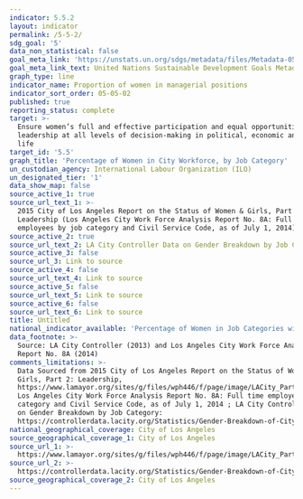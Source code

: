 ```yaml
---
indicator: 5.5.2
layout: indicator
permalink: /5-5-2/
sdg_goal: '5'
data_non_statistical: false
goal_meta_link: 'https://unstats.un.org/sdgs/metadata/files/Metadata-05-05-02.pdf'
goal_meta_link_text: United Nations Sustainable Development Goals Metadata (PDF 372 KB)
graph_type: line
indicator_name: Proportion of women in managerial positions
indicator_sort_order: 05-05-02
published: true
reporting_status: complete
target: >-
  Ensure women’s full and effective participation and equal opportunities for
  leadership at all levels of decision-making in political, economic and public
  life
target_id: '5.5'
graph_title: 'Percentage of Women in City Workforce, by Job Category'
un_custodian_agency: International Labour Organization (ILO)
un_designated_tier: '1'
data_show_map: false
source_active_1: true
source_url_text_1: >-
  2015 City of Los Angeles Report on the Status of Women & Girls, Part 2:
  Leadership (Los Angeles City Work Force Analysis Report No. 8A: Full time
  employees by job category and Civil Service Code, as of July 1, 2014)
source_active_2: true
source_url_text_2: LA City Controller Data on Gender Breakdown by Job Category
source_active_3: false
source_url_3: Link to source
source_active_4: false
source_url_text_4: Link to source
source_active_5: false
source_url_text_5: Link to source
source_active_6: false
source_url_text_6: Link to source
title: Untitled
national_indicator_available: 'Percentage of Women in Job Categories within LA Government Workforce: 2014'
data_footnote: >-
  Source: LA City Controller (2013) and Los Angeles City Work Force Analysis
  Report No. 8A (2014)
comments_limitations: >-
  Data Sourced from 2015 City of Los Angeles Report on the Status of Women &
  Girls, Part 2: Leadership,
  https://www.lamayor.org/sites/g/files/wph446/f/page/image/LACity_Part2_Leadership.pdf;  
  Los Angeles City Work Force Analysis Report No. 8A: Full time employees by job
  category and Civil Service Code, as of July 1, 2014 ; LA City Controller Data
  on Gender Breakdown by Job Category:
  https://controllerdata.lacity.org/Statistics/Gender-Breakdown-of-City-Workers-by-Category/fvfi-5kja/data
national_geographical_coverage: City of Los Angeles
source_geographical_coverage_1: City of Los Angeles
source_url_1: >-
  https://www.lamayor.org/sites/g/files/wph446/f/page/image/LACity_Part2_Leadership.pdf
source_url_2: >-
  https://controllerdata.lacity.org/Statistics/Gender-Breakdown-of-City-Workers-by-Category/fvfi-5kja/data
source_geographical_coverage_2: City of Los Angeles
---
```

